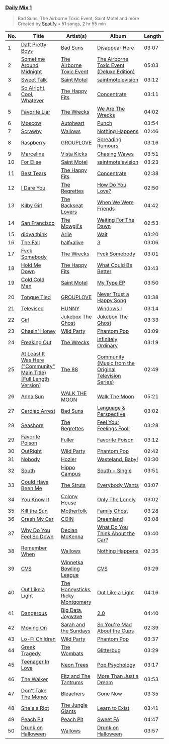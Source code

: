 ### [Daily Mix 1](https://open.spotify.com/playlist/37i9dQZF1E39Gzb56luQni)

> Bad Suns, The Airborne Toxic Event, Saint Motel and more<br>
> Created by [Spotify](https://open.spotify.com/user/spotify) • 51 songs, 2 hr 55 min

| No. | Title | Artist(s) | Album | Length |
|---|---|---|---|---|
| 1 | [Daft Pretty Boys](https://open.spotify.com/track/2ZRQixbe1MCJxpcO96Zj1y) | [Bad Suns](https://open.spotify.com/artist/0YhUSm86okLWldQVwJkLlP) | [Disappear Here](https://open.spotify.com/album/3fSYQvcrQJJhTv9PYYMkY5) | 03:07 |
| 2 | [Sometime Around Midnight](https://open.spotify.com/track/7Hn0bZgca6QFz6OyKkvAi6) | [The Airborne Toxic Event](https://open.spotify.com/artist/7xovAENFxmyEWhzbnHsB3Z) | [The Airborne Toxic Event (Deluxe Edition)](https://open.spotify.com/album/4zz8xBoQ8KxRXnP5IeDJJ2) | 05:03 |
| 3 | [Sweet Talk](https://open.spotify.com/track/6kcHg7XL6SKyPNd78daRBL) | [Saint Motel](https://open.spotify.com/artist/1dWEYMPtNmvSVaDNLgB6NV) | [saintmotelevision](https://open.spotify.com/album/43URJ507cdoIRy3GJdfxjs) | 03:12 |
| 4 | [So Alright, Cool, Whatever](https://open.spotify.com/track/47rOmlKHPYyMDM3h6L74Sn) | [The Happy Fits](https://open.spotify.com/artist/73rPcaYEhBd0UuVZBqqyQJ) | [Concentrate](https://open.spotify.com/album/1mgzsmNo3XcdjonlRIwvFk) | 03:11 |
| 5 | [Favorite Liar](https://open.spotify.com/track/1scwknKtBQpreYy6MSoJqJ) | [The Wrecks](https://open.spotify.com/artist/458aS6ALc3QkzwfR5USt34) | [We Are The Wrecks](https://open.spotify.com/album/0vQRfUULb3EpObpn28YOkH) | 04:02 |
| 6 | [Moscow](https://open.spotify.com/track/08ktrT7H50FKAGSE9DQtX5) | [Autoheart](https://open.spotify.com/artist/5Lm1CMoa8VOCBCLZesAcvc) | [Punch](https://open.spotify.com/album/5ghZK3FUJXhNJR5Haf6koU) | 03:54 |
| 7 | [Scrawny](https://open.spotify.com/track/1pNUmVxDiE8t6P1XxcZAv8) | [Wallows](https://open.spotify.com/artist/0NIPkIjTV8mB795yEIiPYL) | [Nothing Happens](https://open.spotify.com/album/7eed9MBclFPjjjvotfR2e9) | 02:46 |
| 8 | [Raspberry](https://open.spotify.com/track/1F5A4LpF8ylUVtPoMAvNvn) | [GROUPLOVE](https://open.spotify.com/artist/3kVUvbeRdcrqQ3oHk5hPdx) | [Spreading Rumours](https://open.spotify.com/album/1VNBZDM7OxEQPFbEtVqUuf) | 03:16 |
| 9 | [Marceline](https://open.spotify.com/track/3OJ0qtEbfXrqSWizwfKkaZ) | [Vista Kicks](https://open.spotify.com/artist/6wnSPJpmVKFcn1TpRl5Uli) | [Chasing Waves](https://open.spotify.com/album/2XMmRK2pfNxnqeWUsFkxVk) | 03:51 |
| 10 | [For Elise](https://open.spotify.com/track/6i40XRqEwHAnSxwZWasMRp) | [Saint Motel](https://open.spotify.com/artist/1dWEYMPtNmvSVaDNLgB6NV) | [saintmotelevision](https://open.spotify.com/album/43URJ507cdoIRy3GJdfxjs) | 03:23 |
| 11 | [Best Tears](https://open.spotify.com/track/1rLlLYMm9CWdmejVAuxP38) | [The Happy Fits](https://open.spotify.com/artist/73rPcaYEhBd0UuVZBqqyQJ) | [Concentrate](https://open.spotify.com/album/1mgzsmNo3XcdjonlRIwvFk) | 02:38 |
| 12 | [I Dare You](https://open.spotify.com/track/6N3aShaAM8V6valfHIFVOr) | [The Regrettes](https://open.spotify.com/artist/67WNUxmM7y4WzHPAVzBu3E) | [How Do You Love?](https://open.spotify.com/album/0uIC8BxmLHZLpQX81ZqQE0) | 02:50 |
| 13 | [Kilby Girl](https://open.spotify.com/track/1170VohRSx6GwE6QDCHPPH) | [The Backseat Lovers](https://open.spotify.com/artist/6p2HnfM955TI1bX34dkLnI) | [When We Were Friends](https://open.spotify.com/album/3TSMSh5dai7WEnEGOoMXBZ) | 04:42 |
| 14 | [San Francisco](https://open.spotify.com/track/5RRWirYSE08FPKD6Mx4v0V) | [The Mowgli's](https://open.spotify.com/artist/6AGUQK1EWK6nvN4pLIDQDQ) | [Waiting For The Dawn](https://open.spotify.com/album/1sO3d5N07nqu5CeJTLg7PG) | 02:53 |
| 15 | [didya think](https://open.spotify.com/track/4HOg84QsolNLzNp08qZ3sX) | [Arlie](https://open.spotify.com/artist/6Bllzm0olEwqGwPujaLiuA) | [Wait](https://open.spotify.com/album/7owO1ECjA53Isw9LiIcXKZ) | 03:20 |
| 16 | [The Fall](https://open.spotify.com/track/2VgQLPaAPaJRIXeL0FIW2q) | [half•alive](https://open.spotify.com/artist/7sOR7gk6XUlGnxj3p9F54k) | [3](https://open.spotify.com/album/6Ae06PksOpCGPcqqwKTF5n) | 03:06 |
| 17 | [Fvck Somebody](https://open.spotify.com/track/7vGVIxCnaKk3UidSgDd8Vp) | [The Wrecks](https://open.spotify.com/artist/458aS6ALc3QkzwfR5USt34) | [Fvck Somebody](https://open.spotify.com/album/3BMmTQ0KNU4DzJo5tN4Z1M) | 03:01 |
| 18 | [Hold Me Down](https://open.spotify.com/track/1yhJdaC1kecHKUgGCChs4z) | [The Happy Fits](https://open.spotify.com/artist/73rPcaYEhBd0UuVZBqqyQJ) | [What Could Be Better](https://open.spotify.com/album/4dsTxC7fUsAp3qjkf93QI1) | 03:43 |
| 19 | [Cold Cold Man](https://open.spotify.com/track/6RKGBcDtgzXx21zUjpeu6F) | [Saint Motel](https://open.spotify.com/artist/1dWEYMPtNmvSVaDNLgB6NV) | [My Type EP](https://open.spotify.com/album/2r69WsAMyjbgLf8c4woaUr) | 03:50 |
| 20 | [Tongue Tied](https://open.spotify.com/track/0GO8y8jQk1PkHzS31d699N) | [GROUPLOVE](https://open.spotify.com/artist/3kVUvbeRdcrqQ3oHk5hPdx) | [Never Trust a Happy Song](https://open.spotify.com/album/3oylWMc9TTC6Nx4I6U3axc) | 03:38 |
| 21 | [Televised](https://open.spotify.com/track/35Ki1lvKPC2sFBD3GmKdRG) | [HUNNY](https://open.spotify.com/artist/5rebfYbZVIhbRVcRKWVOAh) | [Windows I](https://open.spotify.com/album/3veiAKm8GGN4fhcfh58PBr) | 03:14 |
| 22 | [Girl](https://open.spotify.com/track/63OB8oKmBUUYiRtrRtFCvX) | [Jukebox The Ghost](https://open.spotify.com/artist/0L8jXe7QeS9oYUoXbANmX4) | [Jukebox The Ghost](https://open.spotify.com/album/3K5jW2vkunhourPeQ3DiwV) | 03:33 |
| 23 | [Chasin' Honey](https://open.spotify.com/track/0Z0iYAtKYswMYXL3kJtdO4) | [Wild Party](https://open.spotify.com/artist/48PAAxWdIDbA4WHkHjgsEv) | [Phantom Pop](https://open.spotify.com/album/1itqJ1Ss7xUhNq0XoV1Ndk) | 03:09 |
| 24 | [Freaking Out](https://open.spotify.com/track/2uvTqA4hY5Tsqgeu6iTTO2) | [The Wrecks](https://open.spotify.com/artist/458aS6ALc3QkzwfR5USt34) | [Infinitely Ordinary](https://open.spotify.com/album/74IXMUg7W8OvCjdTeCTtLx) | 03:19 |
| 25 | [At Least It Was Here ("Community" Main Title) [Full Length Version]](https://open.spotify.com/track/5HYHGYx3Yl0B344J6eAdgF) | [The 88](https://open.spotify.com/artist/3OfiFNgFbJAwuQnVvOL2bh) | [Community (Music from the Original Television Series)](https://open.spotify.com/album/77zG86AuaTUOW86nucgUQq) | 02:49 |
| 26 | [Anna Sun](https://open.spotify.com/track/3e0yTP5trHBBVvV32jwXqF) | [WALK THE MOON](https://open.spotify.com/artist/6DIS6PRrLS3wbnZsf7vYic) | [Walk The Moon](https://open.spotify.com/album/1QhonXpNQq8wrGEKX0ofbk) | 05:21 |
| 27 | [Cardiac Arrest](https://open.spotify.com/track/5aejtAMTPonqopEygQgOkq) | [Bad Suns](https://open.spotify.com/artist/0YhUSm86okLWldQVwJkLlP) | [Language & Perspective](https://open.spotify.com/album/4TPjqLZkA2ekWLEQ8GvMr9) | 03:02 |
| 28 | [Seashore](https://open.spotify.com/track/6kQ3W5LMxh6ftjEBssYgAd) | [The Regrettes](https://open.spotify.com/artist/67WNUxmM7y4WzHPAVzBu3E) | [Feel Your Feelings Fool!](https://open.spotify.com/album/3AWvlkLV6Wmys6G85zwz98) | 03:28 |
| 29 | [Favorite Poison](https://open.spotify.com/track/6JsAootlXP63bzFJK9gNsv) | [Fuller](https://open.spotify.com/artist/6u0sR7YTLPNf5CdyBg3ZE1) | [Favorite Poison](https://open.spotify.com/album/2Y7dG4MozE80jnAAFaLay1) | 03:12 |
| 30 | [OutRight](https://open.spotify.com/track/6TGapnqEUkkSBanKyn5qYy) | [Wild Party](https://open.spotify.com/artist/48PAAxWdIDbA4WHkHjgsEv) | [Phantom Pop](https://open.spotify.com/album/1itqJ1Ss7xUhNq0XoV1Ndk) | 02:42 |
| 31 | [Nobody](https://open.spotify.com/track/69WkwzVjQS4Dc8QQtpz0qM) | [Hozier](https://open.spotify.com/artist/2FXC3k01G6Gw61bmprjgqS) | [Wasteland, Baby!](https://open.spotify.com/album/2c7gFThUYyo2t6ogAgIYNw) | 03:30 |
| 32 | [South](https://open.spotify.com/track/64TjzuxG5PJ7payjphrOC0) | [Hippo Campus](https://open.spotify.com/artist/1btWGBz4Uu1HozTwb2Lm8A) | [South - Single](https://open.spotify.com/album/7CB7VmCQS0P2HOvfYHGEiA) | 03:51 |
| 33 | [Could Have Been Me](https://open.spotify.com/track/3IyCL4Em1GOpNGDf451Hg1) | [The Struts](https://open.spotify.com/artist/3lDpdwM8KILepMHqBWUhIA) | [Everybody Wants](https://open.spotify.com/album/7iLnNik9W0ttekJblYrVfj) | 03:07 |
| 34 | [You Know It](https://open.spotify.com/track/169pWCmfvVazzcL4EXFPgL) | [Colony House](https://open.spotify.com/artist/6R664N4cEza3eORSqKSgO4) | [Only The Lonely](https://open.spotify.com/album/5vBnIcG7nD3XEt8ErHpytO) | 03:02 |
| 35 | [Kill the Sun](https://open.spotify.com/track/10FXRQFQZ1zkRsMrrvL7rR) | [Motherfolk](https://open.spotify.com/artist/70fUpxdAr6t0LJw3xJmMhm) | [Family Ghost](https://open.spotify.com/album/4LplQvN68FlN8mGvtpJDXb) | 03:28 |
| 36 | [Crash My Car](https://open.spotify.com/track/5SN3mwuodiwY3jPejBuUD5) | [COIN](https://open.spotify.com/artist/0ZxZlO7oWCSYMXhehpyMvE) | [Dreamland](https://open.spotify.com/album/1zXLcR0hdNeg8YajPkNCqB) | 03:08 |
| 37 | [Why Do You Feel So Down](https://open.spotify.com/track/5Bge1Dsqjc14hhGguYML5w) | [Declan McKenna](https://open.spotify.com/artist/2D4FOOOtWycb3Aw9nY5n3c) | [What Do You Think About the Car?](https://open.spotify.com/album/3HJiLDJgWA9Z0MvCxlzHYQ) | 03:40 |
| 38 | [Remember When](https://open.spotify.com/track/5naar7XewEOAjOywIp6Jjq) | [Wallows](https://open.spotify.com/artist/0NIPkIjTV8mB795yEIiPYL) | [Nothing Happens](https://open.spotify.com/album/7eed9MBclFPjjjvotfR2e9) | 02:35 |
| 39 | [CVS](https://open.spotify.com/track/3aylN3YRnzcbo7q1l1GLtB) | [Winnetka Bowling League](https://open.spotify.com/artist/4ug3P1K8BaCdJXROrqHqhu) | [CVS](https://open.spotify.com/album/6WTbymbtf6enkHCXIYk5dw) | 03:29 |
| 40 | [Out Like a Light](https://open.spotify.com/track/7yR5ZDif2glYMnFP73uRMm) | [The Honeysticks](https://open.spotify.com/artist/2BL3PP6aTKJ1jqbRgfQa71), [Ricky Montgomery](https://open.spotify.com/artist/0ZUvK7zGdXLd78mQr3t1Tw) | [Out Like a Light](https://open.spotify.com/album/5WkeRCxwT334ZsVni6JzLN) | 04:16 |
| 41 | [Dangerous](https://open.spotify.com/track/2PeKCn8NSGQXAHONaCh3wB) | [Big Data](https://open.spotify.com/artist/4S1nvNHWiZLP4rzwmULmUa), [Joywave](https://open.spotify.com/artist/1UfzhwcOR4yfX7yHTPfC9m) | [2.0](https://open.spotify.com/album/3a8kwdfe4ctEfqe1vXGiBP) | 04:40 |
| 42 | [Moving On](https://open.spotify.com/track/2TO5S8NzOc20lhR3s9Gwe3) | [Sarah and the Sundays](https://open.spotify.com/artist/1vnh2cDW2CgA5M1ya95mZG) | [So You're Mad About the Cups](https://open.spotify.com/album/2TlvgNvgxFbdF6e6GO7lPt) | 02:39 |
| 43 | [Lo-Fi Children](https://open.spotify.com/track/7h5vsnbygkp5EXbRgXQ77g) | [Wild Party](https://open.spotify.com/artist/48PAAxWdIDbA4WHkHjgsEv) | [Phantom Pop](https://open.spotify.com/album/1itqJ1Ss7xUhNq0XoV1Ndk) | 03:37 |
| 44 | [Greek Tragedy](https://open.spotify.com/track/1tTV7mRV9uB2Nr9VcwkuFX) | [The Wombats](https://open.spotify.com/artist/0Ya43ZKWHTKkAbkoJJkwIB) | [Glitterbug](https://open.spotify.com/album/0XOseclZGO4NnaBz5Shjxp) | 03:29 |
| 45 | [Teenager In Love](https://open.spotify.com/track/4CM00vRilanLnW0FZNVUdQ) | [Neon Trees](https://open.spotify.com/artist/0RpddSzUHfncUWNJXKOsjy) | [Pop Psychology](https://open.spotify.com/album/6Xi4dJ9SudvC0ZoE5Krh3G) | 03:17 |
| 46 | [The Walker](https://open.spotify.com/track/46EOWTszdIfllYY4o6rjkY) | [Fitz and The Tantrums](https://open.spotify.com/artist/4AcHt3JxKy59IX7JNNlZn4) | [More Than Just a Dream](https://open.spotify.com/album/6yhvsasMsZ1ZMuTk8qIHx0) | 03:53 |
| 47 | [Don't Take The Money](https://open.spotify.com/track/3ySU5vwQB33iGulwcUL9qQ) | [Bleachers](https://open.spotify.com/artist/2eam0iDomRHGBypaDQLwWI) | [Gone Now](https://open.spotify.com/album/10HKbC9lKDHGQvndGck6XJ) | 03:35 |
| 48 | [She's a Riot](https://open.spotify.com/track/4xy9nsO8EX4OR0c6lf0WFu) | [The Jungle Giants](https://open.spotify.com/artist/6wFwvxJkurQPU2UdeD4qVt) | [Learn to Exist](https://open.spotify.com/album/3DWhWfiW17a3UbKhdGCyyt) | 03:41 |
| 49 | [Peach Pit](https://open.spotify.com/track/0ZK8TGOsngrstVPsnrHbK1) | [Peach Pit](https://open.spotify.com/artist/6fC2AcsQtd9h4BWELbbire) | [Sweet FA](https://open.spotify.com/album/1lhF5c8Q9bzYNwGFwQgYnP) | 04:47 |
| 50 | [Drunk on Halloween](https://open.spotify.com/track/0z9dPcBhJvqO06QMaKelUE) | [Wallows](https://open.spotify.com/artist/0NIPkIjTV8mB795yEIiPYL) | [Drunk on Halloween](https://open.spotify.com/album/2iYTRizSbKDF0Me3aNu5kp) | 03:57 |
